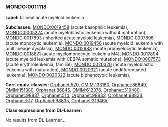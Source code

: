 
### [MONDO:0011118](http://purl.obolibrary.org/obo/MONDO_0011118)
**Label:** bilineal acute myeloid leukemia

**Subclasses:** [MONDO:0019458](http://purl.obolibrary.org/obo/MONDO_0019458) (acute basophilic leukemia), [MONDO:0005224](http://purl.obolibrary.org/obo/MONDO_0005224) (acute myeloblastic leukemia without maturation), [MONDO:0017893](http://purl.obolibrary.org/obo/MONDO_0017893) (inherited acute myeloid leukemia), [MONDO:0007896](http://purl.obolibrary.org/obo/MONDO_0007896) (acute monocytic leukemia), [MONDO:0019456](http://purl.obolibrary.org/obo/MONDO_0019456) (acute myeloid leukemia with multilineage dysplasia), [MONDO:0012883](http://purl.obolibrary.org/obo/MONDO_0012883) (acute promyelocytic leukemia), [MONDO:0018871](http://purl.obolibrary.org/obo/MONDO_0018871) (acute myelomonocytic leukemia M4), [MONDO:0017894](http://purl.obolibrary.org/obo/MONDO_0017894) (acute myeloid leukemia with CEBPA somatic mutations), [MONDO:0007573](http://purl.obolibrary.org/obo/MONDO_0007573) (acute erythroleukemia, familial), [MONDO:0020320](http://purl.obolibrary.org/obo/MONDO_0020320) (acute myeloblastic leukemia with maturation), [MONDO:0020321](http://purl.obolibrary.org/obo/MONDO_0020321) (acute undifferentiated leukemia), [MONDO:0020322](http://purl.obolibrary.org/obo/MONDO_0020322) (acute biphenotypic leukemia), 

**Corr. equiv. classes:** [Orphanet:520](http://www.orpha.net/ORDO/Orphanet_520), [OMIM:133180](http://purl.obolibrary.org/obo/OMIM_133180), [Orphanet:86849](http://www.orpha.net/ORDO/Orphanet_86849), [OMIM:151380](http://purl.obolibrary.org/obo/OMIM_151380), [Orphanet:86845](http://www.orpha.net/ORDO/Orphanet_86845), [OMIM:612376](http://purl.obolibrary.org/obo/OMIM_612376), [Orphanet:319480](http://www.orpha.net/ORDO/Orphanet_319480), [Orphanet:98837](http://www.orpha.net/ORDO/Orphanet_98837), [Orphanet:514](http://www.orpha.net/ORDO/Orphanet_514), [Orphanet:98833](http://www.orpha.net/ORDO/Orphanet_98833), [Orphanet:98834](http://www.orpha.net/ORDO/Orphanet_98834), [Orphanet:517](http://www.orpha.net/ORDO/Orphanet_517), [Orphanet:98835](http://www.orpha.net/ORDO/Orphanet_98835), [Orphanet:319465](http://www.orpha.net/ORDO/Orphanet_319465), 

**Class expressions from DL-Learner:**

No results from DL-Learner...



